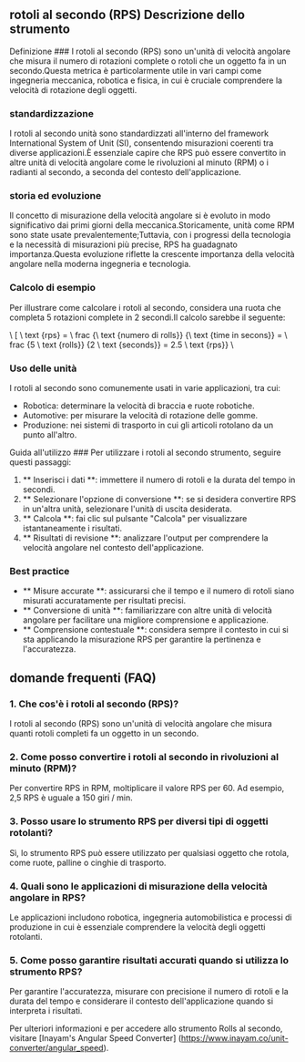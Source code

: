 ## rotoli al secondo (RPS) Descrizione dello strumento

Definizione ###
I rotoli al secondo (RPS) sono un'unità di velocità angolare che misura il numero di rotazioni complete o rotoli che un oggetto fa in un secondo.Questa metrica è particolarmente utile in vari campi come ingegneria meccanica, robotica e fisica, in cui è cruciale comprendere la velocità di rotazione degli oggetti.

### standardizzazione
I rotoli al secondo unità sono standardizzati all'interno del framework International System of Unit (SI), consentendo misurazioni coerenti tra diverse applicazioni.È essenziale capire che RPS può essere convertito in altre unità di velocità angolare come le rivoluzioni al minuto (RPM) o i radianti al secondo, a seconda del contesto dell'applicazione.

### storia ed evoluzione
Il concetto di misurazione della velocità angolare si è evoluto in modo significativo dai primi giorni della meccanica.Storicamente, unità come RPM sono state usate prevalentemente;Tuttavia, con i progressi della tecnologia e la necessità di misurazioni più precise, RPS ha guadagnato importanza.Questa evoluzione riflette la crescente importanza della velocità angolare nella moderna ingegneria e tecnologia.

### Calcolo di esempio
Per illustrare come calcolare i rotoli al secondo, considera una ruota che completa 5 rotazioni complete in 2 secondi.Il calcolo sarebbe il seguente:

\ [
\ text {rps} = \ frac {\ text {numero di rolls}} {\ text {time in secons}} = \ frac {5 \ text {rolls}} {2 \ text {seconds}} = 2.5 \ text {rps}}
\

### Uso delle unità
I rotoli al secondo sono comunemente usati in varie applicazioni, tra cui:
- Robotica: determinare la velocità di braccia e ruote robotiche.
- Automotive: per misurare la velocità di rotazione delle gomme.
- Produzione: nei sistemi di trasporto in cui gli articoli rotolano da un punto all'altro.

Guida all'utilizzo ###
Per utilizzare i rotoli al secondo strumento, seguire questi passaggi:
1. ** Inserisci i dati **: immettere il numero di rotoli e la durata del tempo in secondi.
2. ** Selezionare l'opzione di conversione **: se si desidera convertire RPS in un'altra unità, selezionare l'unità di uscita desiderata.
3. ** Calcola **: fai clic sul pulsante "Calcola" per visualizzare istantaneamente i risultati.
4. ** Risultati di revisione **: analizzare l'output per comprendere la velocità angolare nel contesto dell'applicazione.

### Best practice
- ** Misure accurate **: assicurarsi che il tempo e il numero di rotoli siano misurati accuratamente per risultati precisi.
- ** Conversione di unità **: familiarizzare con altre unità di velocità angolare per facilitare una migliore comprensione e applicazione.
- ** Comprensione contestuale **: considera sempre il contesto in cui si sta applicando la misurazione RPS per garantire la pertinenza e l'accuratezza.

## domande frequenti (FAQ)

### 1. Che cos'è i rotoli al secondo (RPS)?
I rotoli al secondo (RPS) sono un'unità di velocità angolare che misura quanti rotoli completi fa un oggetto in un secondo.

### 2. Come posso convertire i rotoli al secondo in rivoluzioni al minuto (RPM)?
Per convertire RPS in RPM, moltiplicare il valore RPS per 60. Ad esempio, 2,5 RPS è uguale a 150 giri / min.

### 3. Posso usare lo strumento RPS per diversi tipi di oggetti rotolanti?
Sì, lo strumento RPS può essere utilizzato per qualsiasi oggetto che rotola, come ruote, palline o cinghie di trasporto.

### 4. Quali sono le applicazioni di misurazione della velocità angolare in RPS?
Le applicazioni includono robotica, ingegneria automobilistica e processi di produzione in cui è essenziale comprendere la velocità degli oggetti rotolanti.

### 5. Come posso garantire risultati accurati quando si utilizza lo strumento RPS?
Per garantire l'accuratezza, misurare con precisione il numero di rotoli e la durata del tempo e considerare il contesto dell'applicazione quando si interpreta i risultati.

Per ulteriori informazioni e per accedere allo strumento Rolls al secondo, visitare [Inayam's Angular Speed ​​Converter] (https://www.inayam.co/unit-converter/angular_speed).
